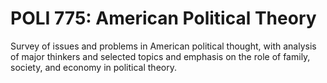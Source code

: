 # POLI 775: American Political Theory

Survey of issues and problems in American political thought, with analysis of major thinkers and selected topics and emphasis on the role of family, society, and economy in political theory.